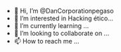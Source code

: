 - 👋 Hi, I’m @DanCorporationpegaso
- 👀 I’m interested in Hacking ético...
- 🌱 I’m currently learning ...
- 💞️ I’m looking to collaborate on ...
- 📫 How to reach me ...

<!---
DanCorporationpegaso/DanCorporationpegaso is a ✨ special ✨ repository because its `README.md` (this file) appears on your GitHub profile.
You can click the Preview link to take a look at your changes.
--->
